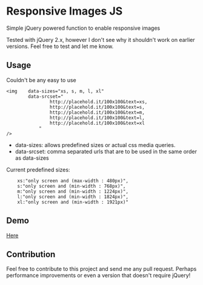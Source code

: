 Responsive Images JS
====================

Simple jQuery powered function to enable responsive images

Tested with jQuery 2.x, however I don't see why it shouldn't work on earlier versions. Feel free to test and let me know.

Usage
-----

Couldn't be any easy to use

	<img 	data-sizes="xs, s, m, l, xl" 
			data-srcset="
					http://placehold.it/100x100&text=xs,
					http://placehold.it/100x100&text=s,
					http://placehold.it/100x100&text=m,
					http://placehold.it/100x100&text=l,
					http://placehold.it/100x100&text=xl
				"
	/>
	

* data-sizes: allows predefined sizes or actual css media queries.
* data-srcset: comma separated urls that are to be used in the same order as data-sizes

Current predefined sizes:


		xs:"only screen and (max-width : 480px)",
		s:"only screen and (min-width : 768px)",
		m:"only screen and (min-width : 1224px)",
		l:"only screen and (min-width : 1824px)",
		xl:"only screen and (min-width : 1921px)"


Demo
----

[Here]

Contribution
------------

Feel free to contribute to this project and send me any pull request. Perhaps performance improvements or even a version that doesn't require jQuery!

[Here]:http://smasala.github.io/responsive-images-js/demo.html

